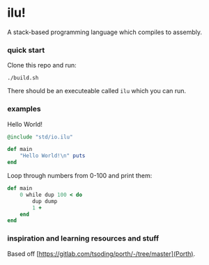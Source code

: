 # ilu!
A stack-based programming language which compiles to assembly.

### quick start
Clone this repo and run:
```
./build.sh
```
There should be an executeable called `ilu` which you can run.

### examples
Hello World!
```ruby
@include "std/io.ilu"

def main
    "Hello World!\n" puts
end
```

Loop through numbers from 0-100 and print them:
```ruby
def main
    0 while dup 100 < do
        dup dump
        1 +
    end
end
```

### inspiration and learning resources and stuff
Based off [https://gitlab.com/tsoding/porth/-/tree/master](Porth).
